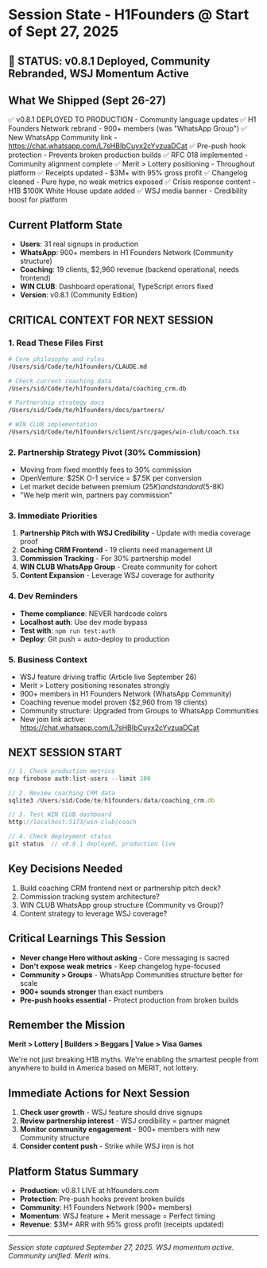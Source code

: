 # Session State - H1Founders @ Start of Sept 27, 2025

## 🎯 STATUS: v0.8.1 Deployed, Community Rebranded, WSJ Momentum Active

## What We Shipped (Sept 26-27)
✅ v0.8.1 DEPLOYED TO PRODUCTION - Community language updates
✅ H1 Founders Network rebrand - 900+ members (was "WhatsApp Group")
✅ New WhatsApp Community link - https://chat.whatsapp.com/L7sHBIbCuyx2cYvzuaDCat
✅ Pre-push hook protection - Prevents broken production builds
✅ RFC 018 implemented - Community alignment complete
✅ Merit > Lottery positioning - Throughout platform
✅ Receipts updated - $3M+ with 95% gross profit
✅ Changelog cleaned - Pure hype, no weak metrics exposed
✅ Crisis response content - H1B $100K White House update added
✅ WSJ media banner - Credibility boost for platform

## Current Platform State
- **Users**: 31 real signups in production
- **WhatsApp**: 900+ members in H1 Founders Network (Community structure)
- **Coaching**: 19 clients, $2,960 revenue (backend operational, needs frontend)
- **WIN CLUB**: Dashboard operational, TypeScript errors fixed
- **Version**: v0.8.1 (Community Edition)

## CRITICAL CONTEXT FOR NEXT SESSION

### 1. Read These Files First
```bash
# Core philosophy and rules
/Users/sid/Code/te/h1founders/CLAUDE.md

# Check current coaching data
/Users/sid/Code/te/h1founders/data/coaching_crm.db

# Partnership strategy docs
/Users/sid/Code/te/h1founders/docs/partners/

# WIN CLUB implementation
/Users/sid/Code/te/h1founders/client/src/pages/win-club/coach.tsx
```

### 2. Partnership Strategy Pivot (30% Commission)
- Moving from fixed monthly fees to 30% commission
- OpenVenture: $25K O-1 service = $7.5K per conversion
- Let market decide between premium ($25K) and standard ($5-8K)
- "We help merit win, partners pay commission"

### 3. Immediate Priorities
1. **Partnership Pitch with WSJ Credibility** - Update with media coverage proof
2. **Coaching CRM Frontend** - 19 clients need management UI
3. **Commission Tracking** - For 30% partnership model
4. **WIN CLUB WhatsApp Group** - Create community for cohort
5. **Content Expansion** - Leverage WSJ coverage for authority

### 4. Dev Reminders
- **Theme compliance**: NEVER hardcode colors
- **Localhost auth**: Use dev mode bypass
- **Test with**: `npm run test:auth`
- **Deploy**: Git push = auto-deploy to production

### 5. Business Context
- WSJ feature driving traffic (Article live September 26)
- Merit > Lottery positioning resonates strongly
- 900+ members in H1 Founders Network (WhatsApp Community)
- Coaching revenue model proven ($2,960 from 19 clients)
- Community structure: Upgraded from Groups to WhatsApp Communities
- New join link active: https://chat.whatsapp.com/L7sHBIbCuyx2cYvzuaDCat

## NEXT SESSION START
```javascript
// 1. Check production metrics
mcp firebase auth:list-users --limit 100

// 2. Review coaching CRM data
sqlite3 /Users/sid/Code/te/h1founders/data/coaching_crm.db

// 3. Test WIN CLUB dashboard
http://localhost:5173/win-club/coach

// 4. Check deployment status
git status  // v0.8.1 deployed, production live
```

## Key Decisions Needed
1. Build coaching CRM frontend next or partnership pitch deck?
2. Commission tracking system architecture?
3. WIN CLUB WhatsApp group structure (Community vs Group)?
4. Content strategy to leverage WSJ coverage?

## Critical Learnings This Session
- **Never change Hero without asking** - Core messaging is sacred
- **Don't expose weak metrics** - Keep changelog hype-focused
- **Community > Groups** - WhatsApp Communities structure better for scale
- **900+ sounds stronger** than exact numbers
- **Pre-push hooks essential** - Protect production from broken builds

## Remember the Mission
**Merit > Lottery | Builders > Beggars | Value > Visa Games**

We're not just breaking H1B myths. We're enabling the smartest people from anywhere to build in America based on MERIT, not lottery.

## Immediate Actions for Next Session
1. **Check user growth** - WSJ feature should drive signups
2. **Review partnership interest** - WSJ credibility = partner magnet
3. **Monitor community engagement** - 900+ members with new Community structure
4. **Consider content push** - Strike while WSJ iron is hot

## Platform Status Summary
- **Production**: v0.8.1 LIVE at h1founders.com
- **Protection**: Pre-push hooks prevent broken builds
- **Community**: H1 Founders Network (900+ members)
- **Momentum**: WSJ feature + Merit message = Perfect timing
- **Revenue**: $3M+ ARR with 95% gross profit (receipts updated)

---
*Session state captured September 27, 2025. WSJ momentum active. Community unified. Merit wins.*